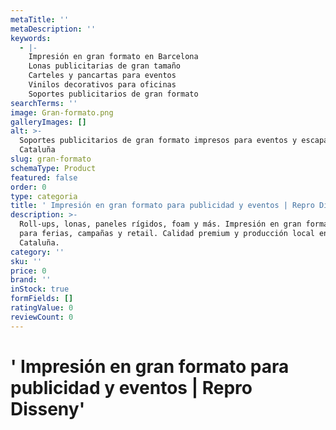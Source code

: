 ```yaml
---
metaTitle: ''
metaDescription: ''
keywords:
  - |-
    Impresión en gran formato en Barcelona​
    Lonas publicitarias de gran tamaño​
    Carteles y pancartas para eventos​
    Vinilos decorativos para oficinas​
    Soportes publicitarios de gran formato
searchTerms: ''
image: Gran-formato.png
galleryImages: []
alt: >-
  Soportes publicitarios de gran formato impresos para eventos y escaparates en
  Cataluña
slug: gran-formato
schemaType: Product
featured: false
order: 0
type: categoria
title: ' Impresión en gran formato para publicidad y eventos | Repro Disseny'
description: >-
  Roll-ups, lonas, paneles rígidos, foam y más. Impresión en gran formato ideal
  para ferias, campañas y retail. Calidad premium y producción local en
  Cataluña.
category: ''
sku: ''
price: 0
brand: ''
inStock: true
formFields: []
ratingValue: 0
reviewCount: 0
---
```

# ' Impresión en gran formato para publicidad y eventos | Repro Disseny'
